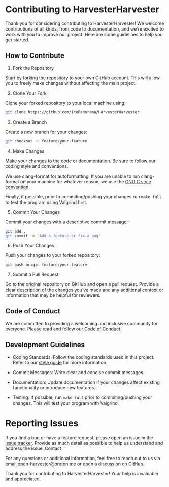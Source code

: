 # Contributing to HarvesterHarvester

Thank you for considering contributing to HarvesterHarvester! We welcome contributions of all kinds, from code to documentation, and we're excited to work with you to improve our project. Here are some guidelines to help you get started.

## How to Contribute

1. Fork the Repository

Start by forking the repository to your own GitHub account. This will allow you to freely make changes without affecting the main project.

2. Clone Your Fork

Clone your forked repository to your local machine using:

```bash
git clone https://github.com/IcePanorama/HarvesterHarvester
```

3. Create a Branch

Create a new branch for your changes:

```bash
git checkout -b feature/your-feature
```

4. Make Changes

Make your changes to the code or documentation. Be sure to follow our coding style and conventions.

We use clang-format for autoformatting. If you are unable to run clang-format on your machine for whatever reason, we use the [GNU C style convention](https://www.gnu.org/prep/standards/html_node/Formatting.html#Formatting).

Finally, if possible, prior to commiting/pushing your changes run `make full` to test the program using Valgrind first.

5. Commit Your Changes

Commit your changes with a descriptive commit message:

```bash
git add .
git commit -m "Add a feature or fix a bug"
```

6. Push Your Changes

Push your changes to your forked repository:

```bash
git push origin feature/your-feature
```

7. Submit a Pull Request

Go to the original repository on GitHub and open a pull request. Provide a clear description of the changes you’ve made and any additional context or information that may be helpful for reviewers.

## Code of Conduct

We are committed to providing a welcoming and inclusive community for everyone. Please read and follow our [Code of Conduct]().

## Development Guidelines

* Coding Standards: Follow the coding standards used in this project. Refer to our [style guide]() for more information.

* Commit Messages: Write clear and concise commit messages.

* Documentation: Update documentation if your changes affect existing functionality or introduce new features.

* Testing: If possible, run `make full` prior to commiting/pushing your changes. This will test your program with Valgrind.

# Reporting Issues

If you find a bug or have a feature request, please open an issue in the [issue tracker](issues/). Provide as much detail as possible to help us understand and address the issue.
Contact

For any questions or additional information, feel free to reach out to us via email <open-harvester@proton.me> or open a discussion on GitHub.

Thank you for contributing to HarvesterHarvester! Your help is invaluable and appreciated.
